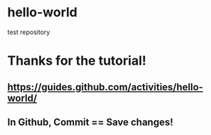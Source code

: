 # hello-world
test repository
# Thanks for the tutorial! 
## https://guides.github.com/activities/hello-world/
## In Github, Commit == Save changes!
